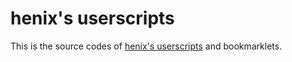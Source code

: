 # henix's userscripts

This is the source codes of [henix's userscripts](https://greasyfork.org/zh-CN/users/1159-henix) and bookmarklets.
